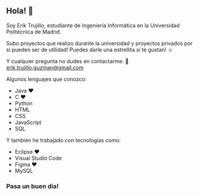 ## Hola! 👋

Soy Erik Trujillo, estudiante de Ingeniería Informática en la Universidad Politécnica de Madrid.

Subo proyectos que realizo durante la universidad y proyectos privados por si pueden ser de utilidad! 
Puedes darle una estrellita si te gustan! :relaxed:

Y cualquier pregunta no dudes en contactarme: :envelope_with_arrow: erik.trujillo.guzman@gmail.com

Algunos lenguajes que conozco:
- Java :heart:
- C :heart:
- Python
- HTML
- CSS
- JavaScript
- SQL

Y también he trabajado con tecnologías como:
- Eclipse :heart:
- Visual Studio Code
- Figma :heart:
- MySQL 

### Pasa un buen día!
